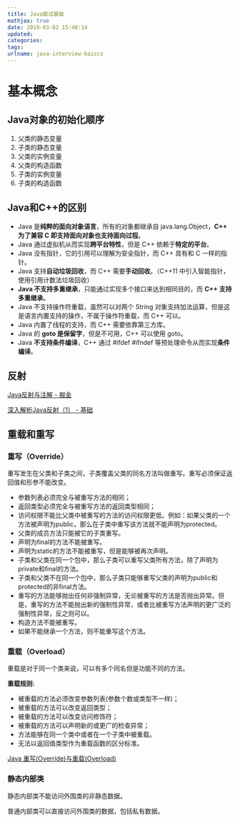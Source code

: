 ```yaml
---
title: Java面试基础
mathjax: true
date: 2019-03-02 15:48:14
updated:
categories:
tags:
urlname: java-interview-baiscs
---
```


# 基本概念

## Java对象的初始化顺序

1. 父类的静态变量
2. 子类的静态变量
3. 父类的实例变量
4. 父类的构造函数
5. 子类的实例变量
6. 子类的构造函数

<!-- more -->

## Java和C++的区别

- Java 是**纯粹的面向对象语言**，所有的对象都继承自 java.lang.Object，**C++ 为了兼容 C 即支持面向对象也支持面向过程**。
- Java 通过虚拟机从而实现**跨平台特性**，但是 C++ 依赖于**特定的平台**。
- Java 没有指针，它的引用可以理解为安全指针，而 C++ 具有和 C 一样的指针。
- Java 支持**自动垃圾回收**，而 C++ 需要**手动回收**。（C++11 中引入智能指针，使用引用计数法垃圾回收）
- **Java 不支持多重继承**，只能通过实现多个接口来达到相同目的，而 **C++ 支持多重继承**。
- Java 不支持操作符重载，虽然可以对两个 String 对象支持加法运算，但是这是语言内置支持的操作，不属于操作符重载，而 C++ 可以。
- Java 内置了线程的支持，而 C++ 需要依靠第三方库。
- Java 的 **goto 是保留字**，但是不可用，C++ 可以使用 goto。
- Java **不支持条件编译**，C++ 通过 #ifdef #ifndef 等预处理命令从而实现**条件编译**。

## 反射



[Java反射与注解 - 掘金](https://juejin.im/post/5b6ada37f265da0faf71f197)

[深入解析Java反射（1） - 基础](https://www.sczyh30.com/posts/Java/java-reflection-1/#%E4%B8%80%E3%80%81%E5%9B%9E%E9%A1%BE%EF%BC%9A%E4%BB%80%E4%B9%88%E6%98%AF%E5%8F%8D%E5%B0%84%EF%BC%9F)



## 重载和重写

### 重写（Override）

重写发生在父类和子类之间，子类覆盖父类的同名方法叫做重写。重写必须保证返回值和形参不能改变。

- 参数列表必须完全与被重写方法的相同；
- 返回类型必须完全与被重写方法的返回类型相同；
- 访问权限不能比父类中被重写的方法的访问权限更低。例如：如果父类的一个方法被声明为public，那么在子类中重写该方法就不能声明为protected。
- 父类的成员方法只能被它的子类重写。
- 声明为final的方法不能被重写。
- 声明为static的方法不能被重写，但是能够被再次声明。
- 子类和父类在同一个包中，那么子类可以重写父类所有方法，除了声明为private和final的方法。
- 子类和父类不在同一个包中，那么子类只能够重写父类的声明为public和protected的非final方法。
- 重写的方法能够抛出任何非强制异常，无论被重写的方法是否抛出异常。但是，重写的方法不能抛出新的强制性异常，或者比被重写方法声明的更广泛的强制性异常，反之则可以。
- 构造方法不能被重写。
- 如果不能继承一个方法，则不能重写这个方法。

### 重载（Overload）

重载是对于同一个类来说，可以有多个同名但是功能不同的方法。

**重载规则:**

- 被重载的方法必须改变参数列表(参数个数或类型不一样)；
- 被重载的方法可以改变返回类型；
- 被重载的方法可以改变访问修饰符；
- 被重载的方法可以声明新的或更广的检查异常；
- 方法能够在同一个类中或者在一个子类中被重载。
- 无法以返回值类型作为重载函数的区分标准。

[Java 重写(Override)与重载(Overload)](http://www.runoob.com/java/java-override-overload.html)

### 静态内部类

静态内部类不能访问外围类的非静态数据。

普通内部类可以直接访问外围类的数据，包括私有数据。